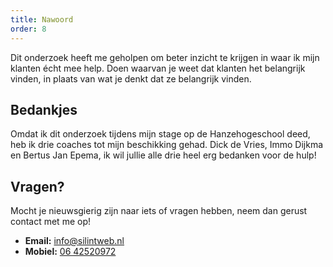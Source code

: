 ```yaml
---
title: Nawoord
order: 8
---
```


Dit onderzoek heeft me geholpen om beter inzicht te krijgen in waar ik mijn klanten écht mee help. Doen waarvan je weet dat klanten het belangrijk vinden, in plaats van wat je denkt dat ze belangrijk vinden. 

## Bedankjes
Omdat ik dit onderzoek tijdens mijn stage op de Hanzehogeschool deed, heb ik drie coaches tot mijn beschikking gehad. Dick de Vries, Immo Dijkma en Bertus Jan Epema, ik wil jullie alle drie heel erg bedanken voor de hulp!

## Vragen?
Mocht je nieuwsgierig zijn naar iets of vragen hebben, neem dan gerust contact met me op!

- **Email:** [info@silintweb.nl](mailto:info@silintweb.nl)
- **Mobiel:** [06 42520972](tel:+31642520972)

  
